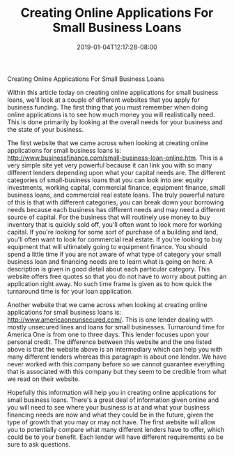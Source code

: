 ﻿---
title: "Creating Online Applications For Small Business Loans"
date: 2019-01-04T12:17:28-08:00
description: "creating an online business Tips for Web Success"
featured_image: "/images/creating an online business.jpg"
tags: ["creating an online business"]
---

Creating Online Applications For Small Business Loans

Within this article today on creating online applications for small business loans, we'll look at a couple of different websites that you apply for business funding.  The first thing that you must remember when doing online applications is to see how much money you will realistically need. This is done primarily by looking at the overall needs for your business and the state of your business. 

The first website that we came across when looking at creating online applications for small business loans is:  http://www.businessfinance.com/small-business-loan-online.htm. This is a very simple site yet very powerful because it can link you with so many different lenders depending upon what your capital needs are. The different categories of small-business loans that you can look into are: equity investments, working capital, commercial finance, equipment finance, small business loans, and commercial real estate loans.  The truly powerful nature of this is that with different categories, you can break down your borrowing needs because each business has different needs and may need a different source of capital.  For the business that will routinely use money to buy inventory that is quickly sold off, you'll often want to look more for working capital.  If you're looking for some sort of purchase of a building and land, you'll often want to look for commercial real estate.  If you're looking to buy equipment that will ultimately going to equipment finance.  You should spend a little time if you are not aware of what type of category your small business loan and financing needs are to learn what is going on here.  A description is given in good detail about each particular category. This website offers free quotes so that you do not have to worry about putting an application right away.  No such time frame is given as to how quick the turnaround time is for your loan application.

Another website that we came across when looking at creating online applications for small business loans is: http://www.americaoneunsecured.com/. This is one lender dealing with mostly unsecured lines and loans for small businesses.  Turnaround time for America One is from one to three days.  This lender focuses upon your personal credit.  The difference between this website and the one listed above is that the website above is an intermediary which can help you with many different lenders whereas this paragraph is about one lender. We have never worked with this company before so we cannot guarantee everything that is associated with this company but they seem to be credible from what we read on their website.

Hopefully this information will help you in creating online applications for small business loans.  There's a great deal of information given online and you will need to see where your business is at and what your business financing needs are now and what they could be in the future, given the type of growth that you may or may not have. The first website will allow you to potentially compare what many different lenders have to offer, which could be to your benefit. Each lender will have different requirements so be sure to ask questions. 



